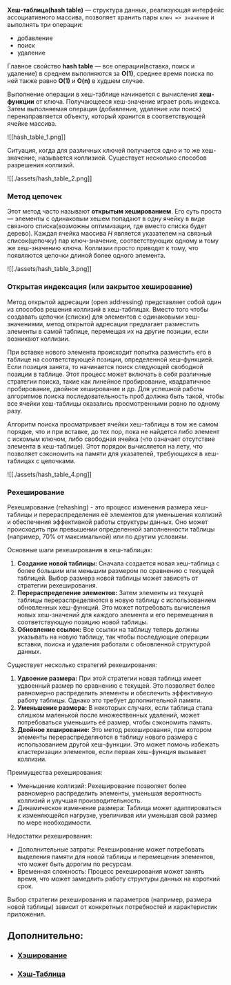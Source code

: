 **Хеш-таблица(hash table)** — структура данных, реализующая интерфейс ассоциативного массива, позволяет хранить пары `ключ => значение` и выполнять три операции:

- добавление
- поиск
- удаление

Главное свойство **hash table** — все операции(вставка, поиск и удаление) в среднем выполняются за **O(1)**, среднее время поиска по ней также равно **O(1)** и **O(n)** в худшем случае.

Выполнение операции в хеш-таблице начинается с вычисления **хеш-функции** от ключа. Получающееся хеш-значение играет роль индекса. Затем выполняемая операция (добавление, удаление или поиск) перенаправляется объекту, который хранится в соответствующей ячейке массива.

![[hash_table_1.png]]

Ситуация, когда для различных ключей получается одно и то же хеш-значение, называется коллизией. Существует несколько способов разрешения коллизий.

![[./assets/hash_table_2.png]]

### Метод цепочек

Этот метод часто называют **открытым хешированием**. Его суть проста — элементы с одинаковым хешем попадают в одну ячейку в виде связного списка(возможны оптимизации, где вместо списка будет дерево). Каждая ячейка массива _H_ является указателем на связный список(цепочку) пар ключ-значение, соответствующих одному и тому же хеш-значению ключа. Коллизии просто приводят к тому, что появляются цепочки длиной более одного элемента.

![[./assets/hash_table_3.png]]


### Открытая индексация (или закрытое хеширование)

Метод открытой адресации (open addressing) представляет собой один из способов решения коллизий в хеш-таблицах. Вместо того чтобы создавать цепочки (списки) для элементов с одинаковыми хеш-значениями, метод открытой адресации предлагает разместить элементы в самой таблице, перемещая их на другие позиции, если возникают коллизии.

При вставке нового элемента происходит попытка разместить его в таблице на соответствующей позиции, определенной хеш-функцией. Если позиция занята, то начинается поиск следующей свободной позиции в таблице. Этот процесс может включать в себя различные стратегии поиска, такие как линейное пробирование, квадратичное пробирование, двойное хеширование и др. Для успешной работы алгоритмов поиска последовательность проб должна быть такой, чтобы все ячейки хеш-таблицы оказались просмотренными ровно по одному разу.

Алгоритм поиска просматривает ячейки хеш-таблицы в том же самом порядке, что и при вставке, до тех пор, пока не найдется либо элемент с искомым ключом, либо свободная ячейка (что означает отсутствие элемента в хеш-таблице). Этот порядок вычисляется на лету, что позволяет сэкономить на памяти для указателей, требующихся в хеш-таблицах с цепочками.

![[./assets/hash_table_4.png]]

### Рехеширование

Рехеширование (rehashing) - это процесс изменения размера хеш-таблицы и перераспределения её элементов для уменьшения коллизий и обеспечения эффективной работы структуры данных. Оно может происходить при превышении определенной заполненности таблицы (например, 70% от максимальной) или по другим условиям.

Основные шаги рехеширования в хеш-таблицах:

1. **Создание новой таблицы:** Сначала создается новая хеш-таблица с более большим или меньшим размером по сравнению с текущей таблицей. Выбор размера новой таблицы может зависеть от стратегии рехеширования.
2. **Перераспределение элементов:** Затем элементы из текущей таблицы перераспределяются в новую таблицу с использованием обновленных хеш-функций. Это может потребовать вычисления новых хеш-значений для каждого элемента и его перемещения в соответствующую позицию новой таблицы.
3. **Обновление ссылок:** Все ссылки на таблицу теперь должны указывать на новую таблицу, так чтобы последующие операции вставки, поиска и удаления работали с обновленной структурой данных.

Существует несколько стратегий рехеширования:

1. **Удвоение размера:** При этой стратегии новая таблица имеет удвоенный размер по сравнению с текущей. Это позволяет более равномерно распределить элементы и обеспечить эффективную работу таблицы. Однако это требует дополнительной памяти.
2. **Уменьшение размера:** В некоторых случаях, если таблица стала слишком маленькой после множественных удалений, может потребоваться уменьшить её размер, чтобы сэкономить память.
3. **Двойное хеширование:** Это метод рехеширования, при котором элементы перераспределяются в таблицу нового размера с использованием другой хеш-функции. Это может помочь избежать кластеризации элементов, если первая хеш-функция вызывает коллизии.

Преимущества рехеширования:

- Уменьшение коллизий: Рехеширование позволяет более равномерно распределить элементы, уменьшая вероятность коллизий и улучшая производительность.
- Динамическое изменение размера: Таблица может адаптироваться к изменяющейся нагрузке, увеличивая или уменьшая свой размер по мере необходимости.

Недостатки рехеширования:

- Дополнительные затраты: Рехеширование может потребовать выделения памяти для новой таблицы и перемещения элементов, что может быть дорогим по ресурсам.
- Временная сложность: Процесс рехеширования может занять время, что может замедлить работу структуры данных на короткий срок.

Выбор стратегии рехеширования и параметров (например, размера новой таблицы) зависит от конкретных потребностей и характеристик приложения.

## Дополнительно:

- ### [Хэширование](http://aliev.me/runestone/SortSearch/Hashing.html)
- ### [Хэш-Таблица](https://www.wikiwand.com/ru/%D0%A5%D0%B5%D1%88-%D1%82%D0%B0%D0%B1%D0%BB%D0%B8%D1%86%D0%B0)
